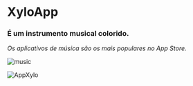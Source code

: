 # XyloApp


<b><h3> É um instrumento musical colorido.</b></h3>
<i>Os aplicativos de música são os mais populares no App Store.</i>

![music](https://user-images.githubusercontent.com/21979174/99107634-ea521e00-25c4-11eb-823b-ca1d7e5f4fef.png)

![AppXylo](https://user-images.githubusercontent.com/21979174/99108173-b9261d80-25c5-11eb-8344-2f7b65042eba.gif)
